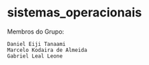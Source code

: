 # sistemas_operacionais

Membros do Grupo:


```
Daniel Eiji Tanaami
Marcelo Kodaira de Almeida
Gabriel Leal Leone
```
